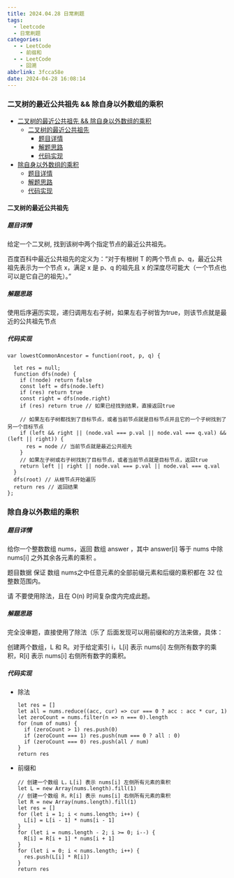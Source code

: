 ```yaml
---
title: 2024.04.28 日常刷题
tags:
  - leetcode
  - 日常刷题
categories:
  - - LeetCode
    - 前缀和
  - - LeetCode
    - 回溯
abbrlink: 3fcca58e
date: 2024-04-28 16:08:14
---
```



### 二叉树的最近公共祖先 && 除自身以外数组的乘积

- [二叉树的最近公共祖先 \&\& 除自身以外数组的乘积](#二叉树的最近公共祖先--除自身以外数组的乘积)
  - [二叉树的最近公共祖先](#二叉树的最近公共祖先)
    - [题目详情](#题目详情)
    - [解题思路](#解题思路)
    - [代码实现](#代码实现)
- [除自身以外数组的乘积](#除自身以外数组的乘积)
    - [题目详情](#题目详情-1)
    - [解题思路](#解题思路-1)
    - [代码实现](#代码实现-1)

<!--more-->

#### 二叉树的最近公共祖先

##### 题目详情
给定一个二叉树, 找到该树中两个指定节点的最近公共祖先。

百度百科中最近公共祖先的定义为：“对于有根树 T 的两个节点 p、q，最近公共祖先表示为一个节点 x，满足 x 是 p、q 的祖先且 x 的深度尽可能大（一个节点也可以是它自己的祖先）。”

##### 解题思路

使用后序遍历实现，递归调用左右子树，如果左右子树皆为true，则该节点就是最近的公共祖先节点

##### 代码实现

```JS
var lowestCommonAncestor = function(root, p, q) {

  let res = null; 
  function dfs(node) { 
    if (!node) return false 
    const left = dfs(node.left)
    if (res) return true 
    const right = dfs(node.right) 
    if (res) return true // 如果已经找到结果，直接返回true

    // 如果左右子树都找到了目标节点，或者当前节点就是目标节点并且它的一个子树找到了另一个目标节点
    if (left && right || (node.val === p.val || node.val === q.val) && (left || right)) {
      res = node // 当前节点就是最近公共祖先
    }
    // 如果左子树或右子树找到了目标节点，或者当前节点就是目标节点，返回true
    return left || right || node.val === p.val || node.val === q.val
  }
  dfs(root) // 从根节点开始遍历
  return res // 返回结果
};
```

### 除自身以外数组的乘积

##### 题目详情

给你一个整数数组 nums，返回 数组 answer ，其中 answer[i] 等于 nums 中除 nums[i] 之外其余各元素的乘积 。

题目数据 保证 数组 nums之中任意元素的全部前缀元素和后缀的乘积都在  32 位 整数范围内。

请 不要使用除法，且在 O(n) 时间复杂度内完成此题。

##### 解题思路

完全没审题，直接使用了除法（乐了
后面发现可以用前缀和的方法来做，具体：

创建两个数组，L 和 R。对于给定索引 i，L[i] 表示 nums[i] 左侧所有数字的乘积，R[i] 表示 nums[i] 右侧所有数字的乘积。

##### 代码实现

* 除法
  ```JS
  let res = []
  let all = nums.reduce((acc, cur) => cur === 0 ? acc : acc * cur, 1)
  let zeroCount = nums.filter(n => n === 0).length
  for (num of nums) {
    if (zeroCount > 1) res.push(0)
    if (zeroCount === 1) res.push(num === 0 ? all : 0)
    if (zeroCount === 0) res.push(all / num)
  }
  return res
  ```

* 前缀和
  ```JS
  // 创建一个数组 L，L[i] 表示 nums[i] 左侧所有元素的乘积
  let L = new Array(nums.length).fill(1)
  // 创建一个数组 R，R[i] 表示 nums[i] 右侧所有元素的乘积
  let R = new Array(nums.length).fill(1)
  let res = []
  for (let i = 1; i < nums.length; i++) {
    L[i] = L[i - 1] * nums[i - 1]
  }
  for (let i = nums.length - 2; i >= 0; i--) {
    R[i] = R[i + 1] * nums[i + 1]
  }
  for (let i = 0; i < nums.length; i++) {
    res.push(L[i] * R[i])
  }
  return res
  ```